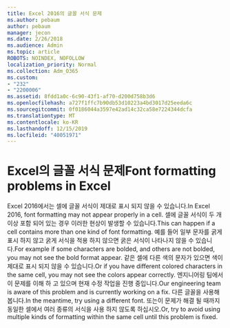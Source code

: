 ```yaml
---
title: Excel 2016의 글꼴 서식 문제
ms.author: pebaum
author: pebaum
manager: jecon
ms.date: 2/26/2018
ms.audience: Admin
ms.topic: article
ROBOTS: NOINDEX, NOFOLLOW
localization_priority: Normal
ms.collection: Adm_O365
ms.custom:
- "232"
- "2200006"
ms.assetid: 8fdd1a0c-6c90-43f1-af70-d200d758b3d6
ms.openlocfilehash: a727f1ffc7b90db53d10223a4bd3017d25eeda6c
ms.sourcegitcommit: 0f0186044a3597e42ad14c32ca58e7224344dcfa
ms.translationtype: MT
ms.contentlocale: ko-KR
ms.lasthandoff: 12/15/2019
ms.locfileid: "40051971"
---
```

# <a name="font-formatting-problems-in-excel"></a><span data-ttu-id="d3bf3-102">Excel의 글꼴 서식 문제</span><span class="sxs-lookup"><span data-stu-id="d3bf3-102">Font formatting problems in Excel</span></span>

<span data-ttu-id="d3bf3-103">Excel 2016에서는 셀에 글꼴 서식이 제대로 표시 되지 않을 수 있습니다.</span><span class="sxs-lookup"><span data-stu-id="d3bf3-103">In Excel 2016, font formatting may not appear properly in a cell.</span></span> <span data-ttu-id="d3bf3-104">셀에 글꼴 서식이 두 개 이상 포함 되어 있는 경우 이러한 현상이 발생할 수 있습니다.</span><span class="sxs-lookup"><span data-stu-id="d3bf3-104">This can happen if a cell contains more than one kind of font formatting.</span></span> <span data-ttu-id="d3bf3-105">예를 들어 일부 문자를 굵게 표시 하지 않고 굵게 서식을 적용 하지 않으면 굵은 서식이 나타나지 않을 수 있습니다.</span><span class="sxs-lookup"><span data-stu-id="d3bf3-105">For example if some characters are bolded, and others are not bolded, you may not see the bold format appear.</span></span> <span data-ttu-id="d3bf3-106">같은 셀에 다른 색의 문자가 있으면 색이 제대로 표시 되지 않을 수 있습니다.</span><span class="sxs-lookup"><span data-stu-id="d3bf3-106">Or if you have different colored characters in the same cell, you may not see the colors appear correctly.</span></span> <span data-ttu-id="d3bf3-107">엔지니어링 팀에서이 문제를 이해 하 고 있으며 현재 수정 작업을 진행 중입니다.</span><span class="sxs-lookup"><span data-stu-id="d3bf3-107">Our engineering team is aware of this problem and is currently working on a fix.</span></span> <span data-ttu-id="d3bf3-108">다른 글꼴을 사용해 봅니다.</span><span class="sxs-lookup"><span data-stu-id="d3bf3-108">In the meantime, try using a different font.</span></span> <span data-ttu-id="d3bf3-109">또는이 문제가 해결 될 때까지 동일한 셀에서 여러 종류의 서식을 사용 하지 않도록 하십시오.</span><span class="sxs-lookup"><span data-stu-id="d3bf3-109">Or, try to avoid using multiple kinds of formatting within the same cell until this problem is fixed.</span></span>
  